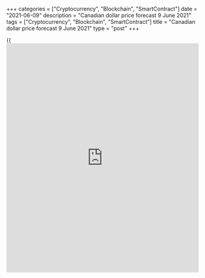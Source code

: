 +++
categories = ["Cryptocurrency", "Blockchain", "SmartContract"]
date = "2021-06-09"
description = "Canadian dollar price forecast 9 June 2021"
tags = ["Cryptocurrency", "Blockchain", "SmartContract"]
title = "Canadian dollar price forecast 9 June 2021"
type = "post"
+++

{{<iframe id="large-banner" src="https://www.bounty.group/#slide=14.0" width="100%" height="600" scrolling="no" style="border: 0px solid rgb(216, 221, 230); border-radius: 3px;">}}

2021-06-09

2021-06-09

Loonie leads, but not without problems. Forecast as of 09.06.2021Dmitri
Demidenko

The Canadian dollar continues to lead the race for the best G10
performer of the year. However, in May-June, [USDCAD][1] bears' business
deteriorated. What discourages them from going ahead? Let us discuss the
Forex outlook and make up a trading plan

## Weekly Canadian dollar fundamental forecast

Modern aircraft are capable of using only one engine if something
happens to the second, but their maneuverability lowers. The main
drivers of the CAD strengthening in 2021 were the oil price rally and
the BoC's intention to normalize monetary [policy](https://www.fintechee.com/policy/) before the Fed. So far,
the situation with oil is normal, but a slower recovery of the Canadian
economy than the central bank expected deprives the loonie of its
maneuverability. [USDCAD][1] has been in a trading range of 1.2-1.215
since the beginning of May, and it is difficult to predict when the pair
will leave it.

In the first quarter, Canada's GDP grew by 5.6% YoY, which is not in
line with the regulator's forecasts. In the second quarter, the economy
is not developing as fast as the Bank of Canada expected as well. For
example, the drop in employment in April-May by 275 thousand people did
not let the labor market recover to pre-pandemic levels.

### Dynamics of the Canadian job market

 _Source: Bloomberg._

It is unlikely that this negative [news](https://www.letsplayfx.com/blog/forex-news-website/) will force the BoC to abandon the
monetary [policy](https://www.fintechee.com/policy/) normalization. In April, the Bank of England reduced the
scale of the QE program from CA$4 billion to CA$3 billion a week and is
likely to reduce it to CA$2 billion in July and to CA$1 billion by the
end of the year. The acceleration of inflation to its highest levels
since the mid-1990s, overheating of the real estate market, rapid
vaccinations (almost 71% of Canadians received at least one dose) and
the associated expectations of an economic boom are forcing the central
bank to adhere to monetary restriction.

### Dynamics of asset purchases by the Bank of Canada

 _Source: Bloomberg._

The derivatives market expects with a 60% probability one overnight rate
hike of 25 bps over the next 12 months. The three hikes are fully
accounted for during 2022-2023, making Canada one of the countries with
the highest borrowing costs among advanced economies. By comparison,
[investor](https://www.fintechee.com/tutorial-for-forex-trading/investor-mode/)s do not expect the Fed to raise the federal funds rate in 2022
and expect the rate to rise by only 25 bps in 2023.

No major developments are expected at the June BoC meeting. However, due
to weaker data than expected, there is a possibility of a change of the
BoC's stance regarding the exchange rate. Earlier, Tiff Macklem stated
that he does not see any particular obstacles for the economy to
contribute to the loonie strengthening. Indeed, do exporters need to
panic if oil in [terms](https://www.fintechee.com/terms/) of the national currency of Canada has grown by
40% since the beginning of the year, and the number of people willing to
buy call [options](https://www.fixpro.org/post/options-liquidity/) on [WTI][2] with a strike price of $100 per barrel in
December 2022 is growing in the derivatives market?

### Weekly [USDCAD][1] trading plan

In my opinion, it is extremely doubtful that the statements of the BoC
head can seriously affect the Canadian dollar. Its medium and long-term
prospects look optimistic against the backdrop of a bullish oil trend, a
robust economy, and outstripping action by the BoC compared to the Fed.
Moving of [USDCAD][1] price beyond the upper border of the trading range
1.2-1.215 with a subsequent return to its middle, or a confident
breakout of support at 1.2 should be used to enter long trades.



## Price chart of USDCAD in real time mode

The content of this article reflects the author’s opinion and does not
necessarily reflect the official position of LiteForex. The material
published on this page is provided for informational purposes only and
should not be considered as the provision of investment advice for the
purposes of Directive 2004/39/EC.

Rate this article:

{{value}}

( {{count}} {{title}} )

   1. my.liteforex.com/trading/chart?symbol=USDCAD&returnUrl=true
   2. my.liteforex.com/trading/chart?symbol=USCrude_n&returnUrl=true